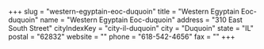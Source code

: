 +++
slug = "western-egyptain-eoc-duquoin"
title = "Western Egyptain Eoc-duquoin"
name = "Western Egyptain Eoc-duquoin"
address = "310 East South Street"
cityIndexKey = "city-il-duquoin"
city = "Duquoin"
state = "IL"
postal = "62832"
website = ""
phone = "618-542-4656"
fax = ""
+++
